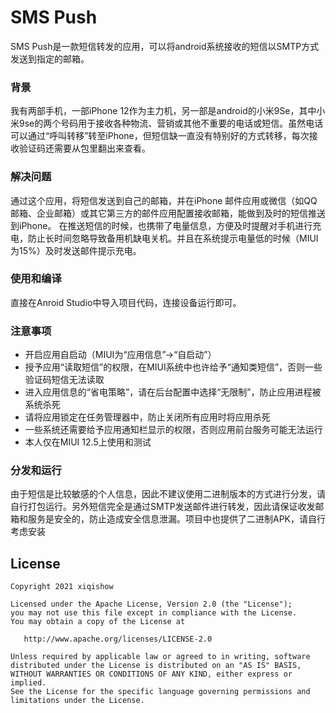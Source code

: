 # SMS Push

SMS Push是一款短信转发的应用，可以将android系统接收的短信以SMTP方式发送到指定的邮箱。

### 背景
我有两部手机，一部iPhone 12作为主力机，另一部是android的小米9Se，其中小米9se的两个号码用于接收各种物流、营销或其他不重要的电话或短信。虽然电话可以通过“呼叫转移”转至iPhone，但短信缺一直没有特别好的方式转移，每次接收验证码还需要从包里翻出来查看。

### 解决问题
通过这个应用，将短信发送到自己的邮箱，并在iPhone 邮件应用或微信（如QQ邮箱、企业邮箱）或其它第三方的邮件应用配置接收邮箱，能做到及时的短信推送到iPhone。
在推送短信的时候，也携带了电量信息，方便及时提醒对手机进行充电，防止长时间忽略导致备用机缺电关机。并且在系统提示电量低的时候（MIUI为15%）及时发送邮件提示充电。

### 使用和编译
直接在Anroid Studio中导入项目代码，连接设备运行即可。

### 注意事项

* 开启应用自启动（MIUI为“应用信息”->“自启动”）
* 授予应用“读取短信”的权限，在MIUI系统中也许给予“通知类短信”，否则一些验证码短信无法读取
* 进入应用信息的“省电策略”，请在后台配置中选择“无限制”，防止应用进程被系统杀死
* 请将应用锁定在任务管理器中，防止关闭所有应用时将应用杀死
* 一些系统还需要给予应用通知栏显示的权限，否则应用前台服务可能无法运行
* 本人仅在MIUI 12.5上使用和测试

### 分发和运行
由于短信是比较敏感的个人信息，因此不建议使用二进制版本的方式进行分发，请自行打包运行。另外短信完全是通过SMTP发送邮件进行转发，因此请保证收发邮箱和服务是安全的，防止造成安全信息泄漏。项目中也提供了二进制APK，请自行考虑安装

License
-------

    Copyright 2021 xiqishow

    Licensed under the Apache License, Version 2.0 (the "License");
    you may not use this file except in compliance with the License.
    You may obtain a copy of the License at

       http://www.apache.org/licenses/LICENSE-2.0

    Unless required by applicable law or agreed to in writing, software
    distributed under the License is distributed on an "AS IS" BASIS,
    WITHOUT WARRANTIES OR CONDITIONS OF ANY KIND, either express or implied.
    See the License for the specific language governing permissions and
    limitations under the License.